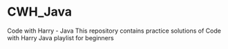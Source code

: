 # CWH_Java
Code with Harry - Java
This repository contains practice solutions of Code with Harry Java playlist for beginners
